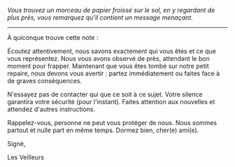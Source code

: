 _Vous trouvez un morceau de papier froissé sur le sol, en y regardant de plus près, vous remarquez qu'il contient un message menaçant._

---

À quiconque trouve cette note :

Écoutez attentivement, nous savons exactement qui vous êtes et ce que vous représentez. Nous vous avons observé de près, attendant le bon moment pour frapper. Maintenant que vous êtes tombé sur notre petit repaire, nous devons vous avertir : partez immédiatement ou faites face à de graves conséquences.

N'essayez pas de contacter qui que ce soit à ce sujet. Votre silence garantira votre sécurité (pour l'instant). Faites attention aux nouvelles et attendez d'autres instructions.

Rappelez-vous, personne ne peut vous protéger de nous. Nous sommes partout et nulle part en même temps. Dormez bien, cher(e) ami(e).

Signé,

Les Veilleurs
